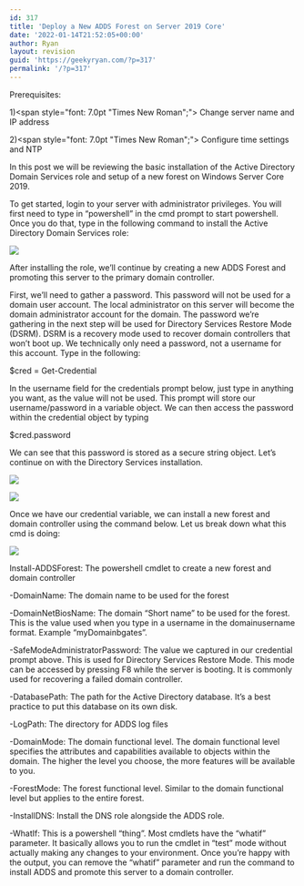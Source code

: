 ```yaml
---
id: 317
title: 'Deploy a New ADDS Forest on Server 2019 Core'
date: '2022-01-14T21:52:05+00:00'
author: Ryan
layout: revision
guid: 'https://geekyryan.com/?p=317'
permalink: '/?p=317'
---
```


Prerequisites:

<span style="mso-bidi-font-family: Calibri; mso-bidi-theme-font: minor-latin;"><span style="mso-list: Ignore;">1)<span style="font: 7.0pt "Times New Roman";"> </span></span></span>Change server name and IP address

<span style="mso-bidi-font-family: Calibri; mso-bidi-theme-font: minor-latin;"><span style="mso-list: Ignore;">2)<span style="font: 7.0pt "Times New Roman";"> </span></span></span>Configure time settings and NTP

In this post we will be reviewing the basic installation of the Active Directory Domain Services role and setup of a new forest on Windows Server Core 2019.

To get started, login to your server with administrator privileges. You will first need to type in “powershell” in the cmd prompt to start powershell. Once you do that, type in the following command to install the Active Directory Domain Services role:

[![](https://geekyryan.com/wp-content/uploads/2020/10/image-12.png)](https://lh3.googleusercontent.com/-LnSTbXjG2Hc/X5y3R3F-eWI/AAAAAAAAx2A/lWQBpA44Dmo-Jpbck2iPmgibU6z0DM1YwCLcBGAsYHQ/image.png)

<span style="mso-no-proof: yes;">After installing the role, we’ll continue by creating a new ADDS Forest and promoting this server to the primary domain controller. </span>

<span style="mso-no-proof: yes;">First, we’ll need to gather a password. This password will not be used for a domain user account. The local administrator on this server will become the domain administrator account for the domain. The password we’re gathering in the next step will be used for Directory Services Restore Mode (DSRM). DSRM is a recovery mode used to recover domain controllers that won’t boot up. <span style="mso-spacerun: yes;"> </span>We technically only need a password, not a username for this account. Type in the following:</span>

<span style="mso-no-proof: yes;">$cred = Get-Credential</span>

<span style="mso-no-proof: yes;"><span style="mso-spacerun: yes;"> </span>In the username field for the credentials prompt below, just type in anything you want, as the value will not be used. This prompt will store our username/password in a variable object. We can then access the password within the credential object by typing</span>

<span style="mso-no-proof: yes;">$cred.password</span>

<span style="mso-no-proof: yes;">We can see that this password is stored as a secure string object. Let’s continue on with the Directory Services installation.</span>

[![](https://geekyryan.com/wp-content/uploads/2020/10/image-13.png)](https://lh3.googleusercontent.com/-n-W0yvwr2Zs/X5y3X64NjZI/AAAAAAAAx2E/rx5urA7p_NMl3peX5g0J7Ax7biWwNADAgCLcBGAsYHQ/image.png)

[![](https://geekyryan.com/wp-content/uploads/2020/10/image-14.png)](https://lh3.googleusercontent.com/-0k-aZrMhyGw/X5y3ckH10pI/AAAAAAAAx2I/FS56uvXCirAaBHKwWmIRQ4xIGU_jp_GFwCLcBGAsYHQ/image.png)

Once we have our credential variable, we can install a new forest and domain controller using the command below. Let us break down what this cmd is doing:

[![](https://geekyryan.com/wp-content/uploads/2020/10/image-15.png)](https://lh3.googleusercontent.com/-OF_HVfCPZIM/X5y3ijEA5YI/AAAAAAAAx2M/0vMV3CJczT8D3q5x8hzPAZVSL5DycplBACLcBGAsYHQ/image.png)

Install-ADDSForest: The powershell cmdlet to create a new forest and domain controller

-DomainName: The domain name to be used for the forest

-DomainNetBiosName: The domain “Short name” to be used for the forest. This is the value used when you type in a username in the domainusername format. Example “myDomainbgates”.

-SafeModeAdministratorPassword: The value we captured in our credential prompt above. This is used for Directory Services Restore Mode. This mode can be accessed by pressing F8 while the server is booting. It is commonly used for recovering a failed domain controller.

-DatabasePath: The path for the Active Directory database. It’s a best practice to put this database on its own disk.

-LogPath: The directory for ADDS log files

-DomainMode: The domain functional level. The domain functional level specifies the attributes and capabilities available to objects within the domain. The higher the level you choose, the more features will be available to you.

-ForestMode: The forest functional level. Similar to the domain functional level but applies to the entire forest.

-InstallDNS: Install the DNS role alongside the ADDS role.

-WhatIf: This is a powershell “thing”. Most cmdlets have the “whatif” parameter. It basically allows you to run the cmdlet in “test” mode without actually making any changes to your environment. Once you’re happy with the output, you can remove the “whatif” parameter and run the command to install ADDS and promote this server to a domain controller.